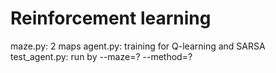 # Reinforcement learning

maze.py: 2 maps
agent.py: training for Q-learning and SARSA
test_agent.py: run by --maze=? --method=?
